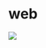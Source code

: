 # web

<p>
<img src ="https://github.com/naimnaro/web/assets/133749784/416c4c7c-01ee-4397-a5c9-776daf5614d9">

</p>
